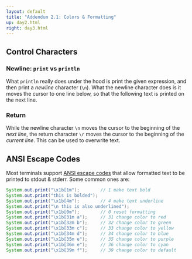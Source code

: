 ```yaml
---
layout: default
title: "Addendum 2.1: Colors & Formatting"
up: day2.html
right: day3.html
---
```


## Control Characters
### Newline: `print` vs `println`
What `println` really does under the hood is print the given expression, and then
print a *newline* character (`\n`). What the newline character does is it
moves the cursor to one line below, so that the following text is printed
on the next line.

### Return
While the newline character `\n` moves the cursor to the beginning of the *next line*, the
return character `\r` moves the cursor to the beginning of the *current line*. This can be
used to overwrite text.

## ANSI Escape Codes
Most terminals support [ANSI escape codes](https://en.wikipedia.org/wiki/ANSI_escape_code) that allow formatted text to be printed to 
stdout & stderr. Some common ones are:

```java
System.out.print("\x1b[1m");        // 1 make text bold
System.out.print("this is bolded");
System.out.print("\x1b[4m");        // 4 make text underline
System.out.print("\n this is also underlined");
System.out.print("\x1b[0m");        // 0 reset formatting
System.out.print("\x1b[31m a");     // 31 change color to red
System.out.print("\x1b[32m b");     // 32 change color to green
System.out.print("\x1b[33m c");     // 33 change color to yellow
System.out.print("\x1b[34m d");     // 34 change color to blue
System.out.print("\x1b[35m e");     // 35 change color to purple
System.out.print("\x1b[36m e");     // 36 change color to cyan
System.out.print("\x1b[39m f");     // 39 change color to default
```
